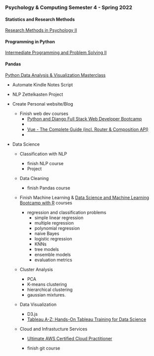 ### Psychology & Computing Semester 4 - Spring 2022

#### Statistics and Research Methods

[Research Methods in Psychology II](https://www.ucc.ie/admin/registrar/modules/?mod=AP2114)

#### Programming in Python

[Intermediate Programming and Problem Solving II](https://www.ucc.ie/admin/registrar/modules/?mod=CS2013)

#### Pandas

[Python Data Analysis & Visualization Masterclass](https://www.udemy.com/course/python-data-analysis-visualization/)

- Automate Kindle Notes Script
- NLP Zettelkasten Project
- Create Personal website/Blog
  - Finish web dev courses
    - [Python and Django Full Stack Web Developer Bootcamp](https://www.udemy.com/course/python-and-django-full-stack-web-developer-bootcamp/)
    -
    - [Vue - The Complete Guide (incl. Router & Composition API)](https://www.udemy.com/course/vuejs-2-the-complete-guide/)
    -
- Data Science

  - Classification with NLP
    - finish NLP course
    - Project
  - Data Cleaning
    - finish Pandas course
  - Finish Machine Learning & [Data Science and Machine Learning Bootcamp with R](https://www.udemy.com/course/data-science-and-machine-learning-bootcamp-with-r/) courses

    - regression and classification problems
      - simple linear regression
      - multiple regression
      - polynomial regression
      - naive Bayes
      - logistic regression
      - KNNs
      - tree models
      - ensemble models
      - evaluation metrics

  - Cluster Analysis
    - PCA
    - K-means clustering
    - hierarchical clustering
    - gaussian mixtures.
  - Data Visualization
    - D3.js
    - [Tableau A-Z: Hands-On Tableau Training for Data Science](https://www.udemy.com/course/tableau10/)
  - Cloud and Infrastucture Services

    - [Ultimate AWS Certified Cloud Practitioner](https://www.udemy.com/course/aws-certified-cloud-practitioner-new/)

    - finish git course
